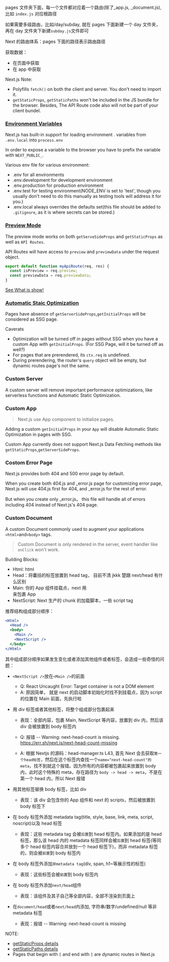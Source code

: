 pages 文件夹下面，每一个文件都对应着一个路由(除了\_app.js, \_document.js), 比如 `index.js` 对应根路径

如果需要多级路由，比如/day/subday, 就在 pages 下面新建一个 day 文件夹，再在 day 文件夹下新建`subday.js`文件即可

Next 的路由体系：pages 下面的路径表示路由路径

获取数据：

- 在页面中获取
- 在 app 中获取

Next.js Note:

- Polyfills `fetch()` on both the client and server. You don't need to import it.
- `getStaticProps`, `getStaticPaths` won't be included in the JS bundle for the browser. Besides, The API Route code also will not be part of your client bundel.

### [Environment Variables](https://nextjs.org/docs/basic-features/environment-variables)

Next.js has built-in support for loading environment . variables from `.env.local` into `process.env`

In order to expose a variable to the browser you have to prefix the variable with `NEXT_PUBLIC_`.

Various env file for various environment:

- .env for all environments
- .env.development for development environment
- .env.production for production environment
- .env.test for testing environment(NODE_ENV is set to 'test', though you usually don't need to do this manually as testing tools will address it for you.)
- .env.local always overrides the defaults set(this file should be added to `.gitignore`, as it is where secrets can be stored.)

### [Preview Mode](https://nextjs.org/docs/advanced-features/preview-mode)

The preview mode works on both `getServeSideProps` and `getStaticProps` as well as `API Routes`.

API Routes will have access to `preview` and `previewData` under the request object.

```js
export default function myApiRoute(req, res) {
  const isPreview = req.preview;
  const previewData = req.previewData;
}
```
[See What is show!](http://localhost:3000/api/preview?secret=ORANGE&slug=/previewmode&count=1)


### [Automatic Staic Optimization](https://nextjs.org/docs/advanced-features/automatic-static-optimization)

Pages have absence of `getServerSideProps`,`getInitialProps` will be considered as SSG page.

Caverats
  - Optimization will be turned off in pages without SSG when you have a custom App with `getInitialProps`. (For SSG Page, will it be turned off as well?)
  - For pages that are prerendered, its `ctx.req` is undefined.
  - During prerendering, the router's `query` object will be empty, but dynamic routes page's not the same.

### Custom Server

A custom server will remove important performance optimizations, like serverless functions and Automatic Static Optimization.

### Custom App

> Next.js use App component to initialize pages.

Adding a custom `getInitialProps` in your `App` will disable Automatic Static Optimization in pages with SSG.

Custom App currently does not support Next.js Data Fetching methods like `getStaticProps`,`getServerSideProps`.

### Costom Error Page

Next.js provides both 404 and 500 error page by default.

When you create both 404.js and _error.js page for customizing error page, Next.js will use 404.js first for 404, and _error.js for the rest of error.

But when you create only _error.js， this file will handle all of errors including 404 instead of Next.js's 404 page.

### Custom Document

A custom Document commonly used to augment your applications `<html>`and`<body>` tags.

> Custom Document is only rendered in the server, event handler like `onClick` won't work.

Building Blocks:

- Html: html
- Head：将囊括的标签放置到 head tag， 目前不清 jkkk 楚跟 next/head 有什么区别
- Main: 你的 App 组件挂载点，next 用<div id="__next">来包裹 App
- NextScript: Next 生产的 chunk 的加载脚本，一些 script tag

推荐结构组成部分顺序：

```jsx
<Html>
  <Head />
  <body>
    <Main />
    <NextScript />
  </body>
</Html>
```

其中组成部分顺序如果发生变化或者添加其他组件或者标签，会造成一些奇怪的问题：

- `<NextScript />`放在`<Main />`的前面

  - Q: React Uncaught Error: Target container is not a DOM element
  - A: 原因简单， 就是 next 的启动脚本初始化时找不到挂载点，因为 script 的位置在 Main 前面，先执行啦

- 用 div 标签或者其他标签，将整个组成部分包裹起来

  - 表现：全部内容，包裹 Main, NextScript 等内容，放置到 div 内，然后该 div 会被放置到 body 标签内

  - Q: 报错 -- Warning: next-head-count is missing. https://err.sh/next.js/next-head-count-missing
  - A: 根据 Nextjs 的源码：head-manager.ts L43, 首先 Next 会去获取`第一个head标签`，然后在这个标签内查找一个`name="next-head-count"的meta`，找不到就这个报错。因为所有的内容都被包裹起来放置到 body 内，此时这个特殊的 meta，存在路径为 `body -> head -> meta`，不是在第一个 head 内，所以 Next 报错

- 用其他标签替换 body 标签，比如 div

  - 表现：该 div 会包含你的 App 组件和 next 的 scripts，然后被放置到 body 标签下

- 在 body 标签外添加 metadata tag(title, style, base, link, meta, script, noscript)以及 head 标签

  - 表现：这些 metadata tag 会被`后置`到 head 标签内。如果添加的是 head 标签，那么该 head 内的 metadata 标签同样会被`后置`到 head 标签(等同多个 head 标签内容合并放到一个 head 标签下)，而非 metadata 标签的，则会被`前置`到 body 标签内

- 在 body 标签外添加`非metadata tag`(div, span, h1~等展示性的标签)

  - 表现：这些标签会被`前置`到 body 标签内

- 在 body 标签外添加`next/head`组件

  - 表现：该组件及其子自己等全部内容，全部不渲染到页面上

- 在`document/head`或者`next/head`内添加, 字符串/数字/undefined/null 等非 metadata 标签
  - 表现：报错 -- Warning: next-head-count is missing

NOTE:

- [getStaticProps details](https://nextjs.org/learn/basics/data-fetching/getstaticprops-details)
- [getStaticPaths details](https://nextjs.org/learn/basics/dynamic-routes/dynamic-routes-details)
- Pages that begin with `[` and end with `]` are dynamic routes in Next.js
